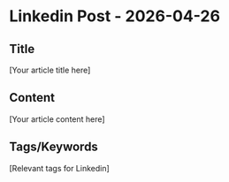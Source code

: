 # Linkedin Post - 2026-04-26

## Title
[Your article title here]

## Content
[Your article content here]

## Tags/Keywords
[Relevant tags for Linkedin]
